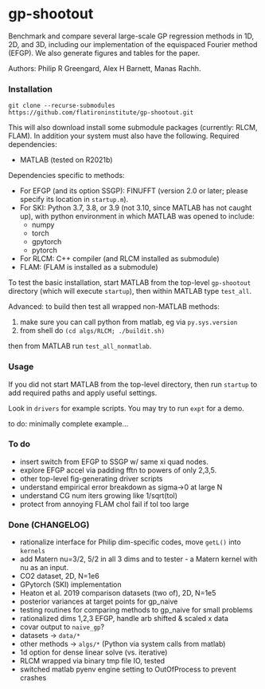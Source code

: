 # gp-shootout

Benchmark and compare several large-scale GP regression methods in 1D, 2D, and 3D,
including our implementation of the equispaced Fourier method (EFGP).
We also generate figures and tables for the paper.

Authors: Philip R Greengard, Alex H Barnett, Manas Rachh.


### Installation

`git clone --recurse-submodules https://github.com/flatironinstitute/gp-shootout.git`

This will also download install some submodule packages (currently: RLCM, FLAM).
In addition your system must also have the following.
Required dependencies:

* MATLAB (tested on R2021b)

Dependencies specific to methods:

* For EFGP (and its option SSGP): FINUFFT (version 2.0 or later; please specify its location in `startup.m`).
* For SKI: Python 3.7, 3.8, or 3.9 (not 3.10, since MATLAB has not caught up), with
python environment in which MATLAB was opened to include:
   - numpy
   - torch
   - gpytorch
   - pytorch
* For RLCM: C++ compiler (and RLCM installed as submodule)
* FLAM: (FLAM is installed as a submodule)

To test the basic installation, start MATLAB from the top-level `gp-shootout`
directory (which will execute `startup`), then within MATLAB type `test_all`.

Advanced: to build then test all wrapped non-MATLAB methods:

1) make sure you can call python from matlab, eg via `py.sys.version`
2) from shell do `(cd algs/RLCM; ./buildit.sh)`

then from MATLAB run `test_all_nonmatlab`.



### Usage

If you did not start MATLAB from the top-level directory, then run `startup` to add required paths and apply useful settings.

Look in `drivers` for example scripts. You may try to run `expt` for a demo.

to do: minimally complete example...


### To do

* insert switch from EFGP to SSGP w/ same xi quad nodes.
* explore EFGP accel via padding fftn to powers of only 2,3,5.
* other top-level fig-generating driver scripts
* understand empirical error breakdown as sigma->0 at large N
* understand CG num iters growing like 1/sqrt(tol)
* protect from annoying FLAM chol fail if tol too large


### Done (CHANGELOG)

* rationalize interface for Philip dim-specific codes, move `getL()` into `kernels`
* add Matern nu=3/2, 5/2 in all 3 dims and to tester - a Matern kernel with nu as an input.
* CO2 dataset, 2D, N=1e6
* GPytorch (SKI) implementation
* Heaton et al. 2019 comparison datasets (two of), 2D, N=1e5
* posterior variances at target points for gp_naive
* testing routines for comparing methods to gp_naive for small problems
* rationalized dims 1,2,3 EFGP, handle arb shifted & scaled x data
* covar output to `naive_gp`?
* datasets -> `data/*`
* other methods -> `algs/*` (Python via system calls from matlab)
* 1d option for dense linear solve (vs. iterative)
* RLCM wrapped via binary tmp file IO, tested
* switched matlab pyenv engine setting to OutOfProcess to prevent crashes
